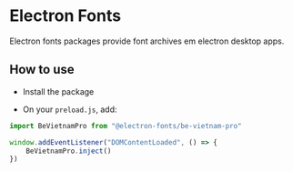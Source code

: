 # Electron Fonts

Electron fonts packages provide font archives em electron desktop apps.

## How to use

* Install the package

* On your `preload.js`, add:

```ts
import BeVietnamPro from "@electron-fonts/be-vietnam-pro"

window.addEventListener("DOMContentLoaded", () => {
    BeVietnamPro.inject()
})
```